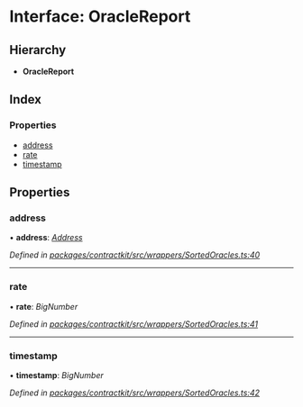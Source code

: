 # Interface: OracleReport

## Hierarchy

* **OracleReport**

## Index

### Properties

* [address](_contractkit_src_wrappers_sortedoracles_.oraclereport.md#address)
* [rate](_contractkit_src_wrappers_sortedoracles_.oraclereport.md#rate)
* [timestamp](_contractkit_src_wrappers_sortedoracles_.oraclereport.md#timestamp)

## Properties

###  address

• **address**: *[Address](../modules/_contractkit_src_base_.md#address)*

*Defined in [packages/contractkit/src/wrappers/SortedOracles.ts:40](https://github.com/celo-org/celo-monorepo/blob/master/packages/contractkit/src/wrappers/SortedOracles.ts#L40)*

___

###  rate

• **rate**: *BigNumber*

*Defined in [packages/contractkit/src/wrappers/SortedOracles.ts:41](https://github.com/celo-org/celo-monorepo/blob/master/packages/contractkit/src/wrappers/SortedOracles.ts#L41)*

___

###  timestamp

• **timestamp**: *BigNumber*

*Defined in [packages/contractkit/src/wrappers/SortedOracles.ts:42](https://github.com/celo-org/celo-monorepo/blob/master/packages/contractkit/src/wrappers/SortedOracles.ts#L42)*
